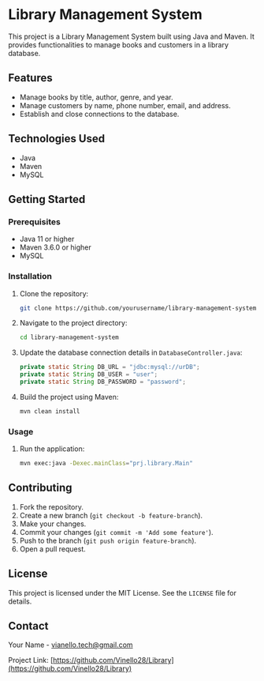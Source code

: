 # Library Management System

This project is a Library Management System built using Java and Maven. It provides functionalities to manage books and customers in a library database.

## Features

- Manage books by title, author, genre, and year.
- Manage customers by name, phone number, email, and address.
- Establish and close connections to the database.

## Technologies Used

- Java
- Maven
- MySQL

## Getting Started

### Prerequisites

- Java 11 or higher
- Maven 3.6.0 or higher
- MySQL

### Installation

1. Clone the repository:
   ```sh
   git clone https://github.com/yourusername/library-management-system.git
   ```
2. Navigate to the project directory:
   ```sh
   cd library-management-system
   ```
3. Update the database connection details in `DatabaseController.java`:
   ```java
   private static String DB_URL = "jdbc:mysql://urDB";
   private static String DB_USER = "user";
   private static String DB_PASSWORD = "password";
   ```
4. Build the project using Maven:
   ```sh
   mvn clean install
   ```

### Usage

1. Run the application:
   ```sh
   mvn exec:java -Dexec.mainClass="prj.library.Main"
   ```

## Contributing

1. Fork the repository.
2. Create a new branch (`git checkout -b feature-branch`).
3. Make your changes.
4. Commit your changes (`git commit -m 'Add some feature'`).
5. Push to the branch (`git push origin feature-branch`).
6. Open a pull request.

## License

This project is licensed under the MIT License. See the `LICENSE` file for details.

## Contact

Your Name - [vianello.tech@gmail.com](mailto:vianello.tech@gmail.com)

Project Link: [https://github.com/Vinello28/Library](https://github.com/Vinello28/Library)